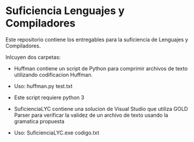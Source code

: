 # Suficiencia Lenguajes y Compiladores
Este repositorio contiene los entregables para la suficiencia de Lenguajes y Compiladores.

Inlcuyen dos carpetas:

- Huffman contiene un script de Python para comprimir archivos de texto utilizando codificacion Huffman.
 - Uso: huffman.py test.txt
 - Este script requiere python 3



- SuficienciaLYC contiene una solucion de Visual Studio que utiliza GOLD Parser para verificar la validez de un archivo de texto usando la gramatica propuesta
 - Uso: SuficienciaLYC.exe codigo.txt
